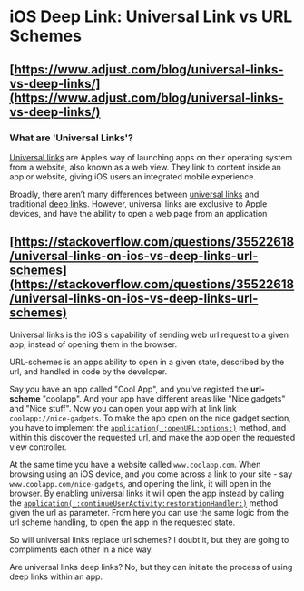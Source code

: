 # iOS Deep Link: Universal Link vs URL Schemes‌

## [https://www.adjust.com/blog/universal-links-vs-deep-links/](https://www.adjust.com/blog/universal-links-vs-deep-links/) 

### What are 'Universal Links'? 

[Universal links](https://www.adjust.com/glossary/universal-linking/) are Apple’s way of launching apps on their operating system from a website, also known as a web view. They link to content inside an app or website, giving iOS users an integrated mobile experience.

Broadly, there aren’t many differences between [universal links](https://www.adjust.com/glossary/universal-linking/) and traditional [deep links](https://www.adjust.com/glossary/deep-linking/). However, universal links are exclusive to Apple devices, and have the ability to open a web page from an application

## [https://stackoverflow.com/questions/35522618/universal-links-on-ios-vs-deep-links-url-schemes](https://stackoverflow.com/questions/35522618/universal-links-on-ios-vs-deep-links-url-schemes) 

Universal links is the iOS's capability of sending web url request to a given app, instead of opening them in the browser.

URL-schemes is an apps ability to open in a given state, described by the url, and handled in code by the developer.

Say you have an app called "Cool App", and you've registed the **url-scheme** "coolapp". And your app have different areas like "Nice gadgets" and "Nice stuff". Now you can open your app with at link link `coolapp://nice-gadgets`. To make the app open on the nice gadget section, you have to implement the [`application(_:openURL:options:)`](https://developer.apple.com/library/ios/documentation/UIKit/Reference/UIApplicationDelegate_Protocol/index.html#//apple_ref/occ/intfm/UIApplicationDelegate/application:openURL:options:) method, and within this discover the requested url, and make the app open the requested view controller.

At the same time you have a website called `www.coolapp.com`. When browsing using an iOS device, and you come across a link to your site - say `www.coolapp.com/nice-gadgets`, and opening the link, it will open in the browser. By enabling universal links it will open the app instead by calling the [`application(_:continueUserActivity:restorationHandler:)`](https://developer.apple.com/library/ios/documentation/UIKit/Reference/UIApplicationDelegate_Protocol/index.html#//apple_ref/occ/intfm/UIApplicationDelegate/application:continueUserActivity:restorationHandler:) method given the url as parameter. From here you can use the same logic from the url scheme handling, to open the app in the requested state.

So will universal links replace url schemes? I doubt it, but they are going to compliments each other in a nice way.

Are universal links deep links? No, but they can initiate the process of using deep links within an app.

